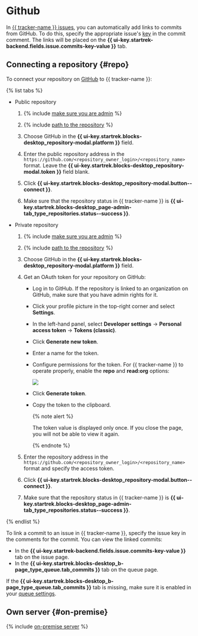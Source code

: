 # Github

In [{{ tracker-name }} issues](../about-tracker.md#zadacha), you can automatically add links to commits from GitHub. To do this, specify the appropriate issue's [key](../glossary.md#key) in the commit comment. The links will be placed on the **{{ ui-key.startrek-backend.fields.issue.commits-key-value }}** tab.


## Connecting a repository {#repo}

To connect your repository on [GitHub](https://github.com) to {{ tracker-name }}:

{% list tabs %}

- Public repository

   1. {% include [make sure you are admin](../../_includes/tracker/make-sure-admin.md) %}

   1. {% include [path to the repository](../../_includes/tracker/repository-path.md) %}

   1. Choose GitHub in the **{{ ui-key.startrek.blocks-desktop_repository-modal.platform }}** field.

   1. Enter the public repository address in the `https://github.com/<repository_owner_login>/<repository_name>` format. Leave the **{{ ui-key.startrek.blocks-desktop_repository-modal.token }}** field blank.

   1. Click **{{ ui-key.startrek.blocks-desktop_repository-modal.button--connect }}**.

   1. Make sure that the repository status in {{ tracker-name }} is **{{ ui-key.startrek.blocks-desktop_page-admin-tab_type_repositories.status--success }}**.

- Private repository

   1. {% include [make sure you are admin](../../_includes/tracker/make-sure-admin.md) %}

   1. {% include [path to the repository](../../_includes/tracker/repository-path.md) %}

   1. Choose GitHub in the **{{ ui-key.startrek.blocks-desktop_repository-modal.platform }}** field.

   1. Get an OAuth token for your repository on GitHub:

      - Log in to GitHub. If the repository is linked to an organization on GitHub, make sure that you have admin rights for it.

      - Click your profile picture in the top-right corner and select **Settings**.
      - In the left-hand panel, select **Developer settings** → **Personal access token** → **Tokens (classic)**.
      - Click **Generate new token**.

      - Enter a name for the token.

      - Configure permissions for the token. For {{ tracker-name }} to operate properly, enable the **repo** and **read:org** options:

         ![](../../_assets/tracker/github-token-settings.png)

      - Click **Generate token**.

      - Copy the token to the clipboard.

         {% note alert %}

         The token value is displayed only once. If you close the page, you will not be able to view it again.

         {% endnote %}

   1. Enter the repository address in the `https://github.com/<repository_owner_login>/<repository_name>` format and specify the access token.

   1. Click **{{ ui-key.startrek.blocks-desktop_repository-modal.button--connect }}**.

   1. Make sure that the repository status in {{ tracker-name }} is **{{ ui-key.startrek.blocks-desktop_page-admin-tab_type_repositories.status--success }}**.

{% endlist %}

To link a commit to an issue in {{ tracker-name }}, specify the issue key in the comments for the commit. You can view the linked commits:

- In the **{{ ui-key.startrek-backend.fields.issue.commits-key-value }}** tab on the issue page.
- In the **{{ ui-key.startrek.blocks-desktop_b-page_type_queue.tab_commits }}** tab on the queue page.

If the **{{ ui-key.startrek.blocks-desktop_b-page_type_queue.tab_commits }}** tab is missing, make sure it is enabled in your [queue settings](../manager/edit-queue-general.md#ul_gcz_xlp_m2b).

## Own server {#on-premise}

{% include [on-premise server](../../_includes/tracker/on-premise-server.md) %}
